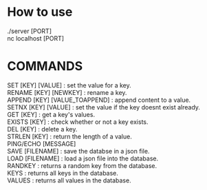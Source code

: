 # How to use
./server [PORT] <br />
nc localhost [PORT]<br />
# COMMANDS
SET [KEY] [VALUE] : set the value for a key.<br />
RENAME [KEY] [NEWKEY] : rename a key.<br />
APPEND [KEY] [VALUE_TOAPPEND] : append content to a value.<br />
SETNX [KEY] [VALUE] : set the value if the key doesnt exist already.<br />
GET [KEY] : get a key's values.<br />
EXISTS [KEY] : check whether or not a key exists. <br />
DEL [KEY] : delete a key. <br />
STRLEN [KEY] : return the length of a value. <br />
PING/ECHO [MESSAGE] <br />
SAVE [FILENAME] : save the databse in a json  file. <br />
LOAD [FILENAME] : load a json file into the database. <br />
RANDKEY : returns a random key from the database. <br />
KEYS : returns all keys in the database. <br />
VALUES : returns all values in the database. <br />
